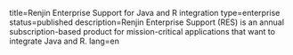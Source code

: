 title=Renjin Enterprise Support for Java and R integration
type=enterprise
status=published
description=Renjin Enterprise Support (RES) is an annual subscription-based product for mission-critical applications that want to integrate Java and R.
lang=en
~~~~~~

